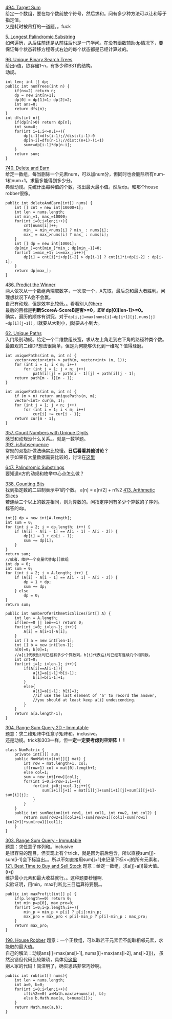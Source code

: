 [494. Target Sum](https://leetcode.com/problems/target-sum/solution/)<br>
给定一个数组，要在每个数前放个符号，然后求和。问有多少种方法可以让和等于指定值。<br>
又是耗时被吊打的一道题。。fuck

[5. Longest Palindromic Substring](https://leetcode.com/problems/longest-palindromic-substring/description/)<br>
如何遍历，从后往前还是从前往后也是一门学问。在没有函数辅助dp情况下，要保证每个状态转移方程等式右边的每个状态都是已经计算过的。

[96. Unique Binary Search Trees](https://leetcode.com/problems/unique-binary-search-trees/description/)<br>
给出n值，欲存储1-n，有多少种BST的结构。<br>
动规。
```
int len; int [] dp;
public int numTrees(int n) {
    if(n<=2) return n;
    dp = new int[n+1];
    dp[0] = dp[1]=1; dp[2]=2;
    int ans=0;
    return dfs(n);
}
int dfs(int n){
    if(dp[n]>0) return dp[n];
    int sum=0;
    for(int i=1;i<=n;i++){
        dp[i-1]=dfs(i-1);//dist:(i-1)-0
        dp[n-i]=dfs(n-i);//dist:(n+1)-(i+1)
        sum+=dp[i-1]*dp[n-i];
    }
    return sum;
}
```

[740. Delete and Earn](https://leetcode.com/problems/delete-and-earn/description/)<br>
给定一数组，每当删除一个元素num，可以加num分，但同时也会删除所有num-1和num+1。求最多能得到多少分。<br>
典型动规。先统计出每种值的个数，找出最大最小值。然后dp。和那个house robber很像。
```
public int deleteAndEarn(int[] nums) {
    int [] cnt = new int[10000+1];
    int len = nums.length;
    int min_=1, max_=10000;
    for(int i=0;i<len;i++){
        cnt[nums[i]]++;
        min_ = min_<nums[i] ? min_ : nums[i];
        max_ = max_>nums[i] ? max_ : nums[i];
    }
    int [] dp = new int[10001];
    dp[min_]=cnt[min_]*min_; dp[min_-1]=0;
    for(int i=min_+1; i<=max_;i++){
        dp[i] = cnt[i]*i+dp[i-2] > dp[i-1] ? cnt[i]*i+dp[i-2] : dp[i-1];
    }
    return dp[max_];
}
```

[486. Predict the Winner](https://leetcode.com/problems/predict-the-winner/description/)<br>
两人依次从一个数组两端取数字，一次取一个，A先取，最后总和最大者胜利。问理想状况下A会不会赢。<br>
自己有动规，但是效率比较低。。看看别人的[here](https://leetcode.com/problems/predict-the-winner/solution/)<br>最后的目标是**判断ScoreA-ScoreB是否>=0，即if dp[0][len-1]>=0。**<br>
确实，遍历的顺序有讲究。对于```dp[i,j]=max(nums[i]−dp[i+1][j],nums[j]−dp[i][j−1])```，i就要从大到小，j就要从小到大。

[62. Unique Paths](https://leetcode.com/problems/unique-paths/description/)<br>
入门级别动规。给定一个二维数组长宽，求从左上角走到右下角的路径种类个数。<br>
最直观的二维DP想法很简单，但是为何能够优化到一维呢？值得琢磨。
```
int uniquePaths(int m, int n) {
    vector<vector<int> > path(m, vector<int> (n, 1));
    for (int i = 1; i < m; i++)
        for (int j = 1; j < n; j++)
            path[i][j] = path[i - 1][j] + path[i][j - 1];
    return path[m - 1][n - 1];
}
```
```
int uniquePaths(int m, int n) {
    if (m > n) return uniquePaths(n, m);
    vector<int> cur(m, 1);
    for (int j = 1; j < n; j++)
        for (int i = 1; i < m; i++)
            cur[i] += cur[i - 1]; 
    return cur[m - 1];
}
```
[357. Count Numbers with Unique Digits](https://leetcode.com/problems/count-numbers-with-unique-digits/discription/)<br>
感觉和动规没什么关系。。就是一数学题。<br>
[392. isSubsequence](https://leetcode.com/problems/is-subsequence/description/)<br>
常规的双指针做法确实比较慢。**日后看看其他讨论？**<br>
关于如果有大量数据需要比较的，讨论在[这里](https://leetcode.com/problems/is-subsequence/discuss/?page=2)<br>

[647. Palindromic Substrings](https://leetcode.com/problems/palindromic-substrings/solution/)<br>
要知道n方的动规和枚举中心点怎么做？

[338. Counting Bits](https://leetcode.com/problems/counting-bits/description/)<br>
找到指定数的二进制表示中1的个数。
a[n] = a[n/2] + n%2 
[413. Arithmetic Slices](https://leetcode.com/problems/arithmetic-slices/description/)<br>
若连续三个以上的数差相同，则为算数的。问指定序列有多少个算数的子序列。
标答的dp。
```
int[] dp = new int[A.length];
int sum = 0;
for (int i = 2; i < dp.length; i++) {
    if (A[i] - A[i - 1] == A[i - 1] - A[i - 2]) {
        dp[i] = 1 + dp[i - 1];
        sum += dp[i];
    }
}
return sum;
//或者，维护一个变量代替dp[]数组
int dp = 0;
int sum = 0;
for (int i = 2; i < A.length; i++) {
    if (A[i] - A[i - 1] == A[i - 1] - A[i - 2]) {
        dp = 1 + dp;
        sum += dp;
    } else
        dp = 0;
}
return sum;
```
```
public int numberOfArithmeticSlices(int[] A) {
    int len = A.length;
    if(len==0 || len==1) return 0;
    for(int i=0; i<len-1; i++){
        A[i] = A[i+1]-A[i];
    }
    int [] a = new int[len-1];
    int [] b = new int[len-1];
    a[0]=0; b[0]=1;
	//a[i]代表到i时已经有多少个算数列，b[i]代表在i时已经有连续几个相同数。
    int cnt=0;
    for(int i=1; i<len-1; i++){
        if(A[i]==A[i-1]){
            a[i]=a[i-1]+b[i-1];
            b[i]=b[i-1]+1;
        }
        else{
            a[i]=a[i-1]; b[i]=1; 
            //if use the last element of 'a' to record the answer, 
            //you should at least keep a[i] undescending. 
        }
    }
    return a[a.length-1];
}
```
[304. Range Sum Query 2D - Immutable](https://leetcode.com/problems/range-sum-query-2d-immutable/description/)<br>
题意：求二维矩阵中任意子矩阵和。inclusive。<br>
还是动规。trick和303一样，但**一定一定要考虑到空矩阵！！**<br>
```
class NumMatrix {
    private int[][] sum;
    public NumMatrix(int[][] mat) {
        int row = mat.length+1, col;
        if(row>1) col = mat[0].length+1;
        else col=1;
        sum = new int[row][col];
        for(int i=0;i<row-1;i++){
            for(int j=0;j<col-1;j++){
                sum[i+1][j+1] = mat[i][j]+sum[i+1][j]+sum[i][j+1]-sum[i][j];
            }
        }
    }
    public int sumRegion(int row1, int col1, int row2, int col2) {
        return sum[row2+1][col2+1]-sum[row2+1][col1]-sum[row1][col2+1]+sum[row1][col1];
    }
}
```
[303. Range Sum Query - Immutable](https://leetcode.com/problems/range-sum-query-immutable/description/)<br>
题意：求任意子序列和。inclusive<br>
是很容易的题目，但实现上有个trick，就是因为前后包含，所以直接sum[j]-sum[i-1]会下标溢出。。所以不如直接用sum[j+1]来记录下标<=j的所有元素和。<br>
[121. Best Time to Buy and Sell Stock](https://leetcode.com/problems/best-time-to-buy-and-sell-stock/description/)
题意：给定一数组，求a[j]-a[i]最大值。(i<j)<br>
维护最小元素和最大收益就行。。这种题要秒懂啊.<br>
实验证明，用min，max判断比三目运算符要慢。。
```
public int maxProfit(int[] p) {
    if(p.length==0) return 0;
    int min_p=p[0], max_pro=0;
    for(int i=0;i<p.length;i++){
        min_p = min_p > p[i] ? p[i]:min_p;
        max_pro = max_pro < p[i]-min_p ? p[i]-min_p : max_pro;
    }
    return max_pro;
}
```
[198. House Robber](https://leetcode.com/problems/house-robber/description/)
题意：一个正数组，可以取若干元素但不能取相邻元素，求能取的最大值。<br>
自己的解法：动规ans[i]=max(ans[i-1], nums[i]+max(ans[i-2], ans[i-3]))， 虽然没错但代码比较繁琐，具体见[这里](https://leetcode.com/problems/house-robber/submissions/1)<br>
别人家的代码！简洁明了，确实思路非常巧妙啊。<br>
```
public int rob(int[] nums){
    int len = nums.length;
    int a=0, b=0;
    for(int i=0;i<len;i++){
        if(i%2==0) a=Math.max(a+nums[i], b);
        else b.Math.max(a, b+nums[i]);
    }
    return Math.max(a,b);
}
```
